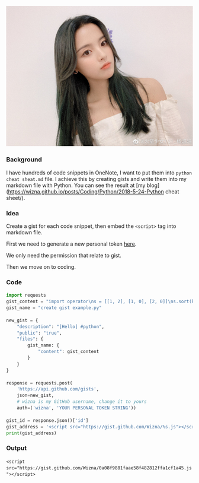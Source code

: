 ![title image](https://raw.githubusercontent.com/Wizna/play/master/006a0Rdhly1g3lpobkawcj31sg1ccx6r.jpg)

### Background

I have hundreds of code snippets in OneNote, I want to put them into `python cheat sheat.md` file. I achieve this by creating gists and write them into my markdown file with Python. You can see the result at [my blog](https://wizna.github.io/posts/Coding/Python/2018-5-24-Python cheat sheet/).

### Idea

Create a gist for each code snippet, then embed the `<script>` tag into markdown file.

First we need to generate a new personal token [here](https://github.com/settings/tokens).

We only need the permission that relate to gist.

Then we move on to coding.

### Code

```python
import requests
gist_content = "import operator\ns = [[1, 2], [1, 0], [2, 0]]\ns.sort(key=lambda x: (x[0], x[1]))"
gist_name = "create gist example.py"

new_gist = {
    "description": "[Hello] #python",
    "public": "true",
    "files": {
        gist_name: {
            "content": gist_content
        }
    }
}

response = requests.post(
    'https://api.github.com/gists',
    json=new_gist,
    # wizna is my GitHub username, change it to yours
    auth=('wizna', 'YOUR PERSONAL TOKEN STRING'))

gist_id = response.json()['id']
gist_address = '<script src="https://gist.github.com/Wizna/%s.js"></script>' % gist_id
print(gist_address)
```

### Output

`<script src="https://gist.github.com/Wizna/0a08f9881faae58f482812ffa1cf1a45.js"></script>`


<script src="https://gist.github.com/Wizna/0a08f9881faae58f482812ffa1cf1a45.js"></script>
